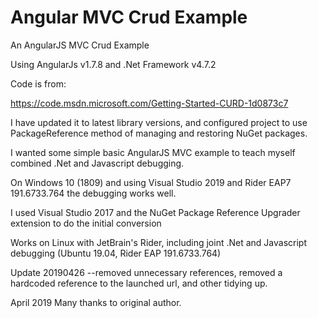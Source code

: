 # Angular MVC Crud Example
An AngularJS MVC Crud Example

Using AngularJs v1.7.8 and .Net Framework v4.7.2

Code is from:

https://code.msdn.microsoft.com/Getting-Started-CURD-1d0873c7

I have updated it to latest library versions, and configured project to use PackageReference method
of managing and restoring NuGet packages.

I wanted some simple basic AngularJS MVC example to teach myself combined .Net and Javascript debugging.

On Windows 10 (1809) and using Visual Studio 2019 and Rider EAP7  191.6733.764 the debugging
works well.

I used Visual Studio 2017 and the NuGet Package Reference Upgrader extension to do the initial conversion

Works on Linux with JetBrain's Rider, including joint .Net and Javascript debugging
(Ubuntu 19.04, Rider EAP 191.6733.764)

Update 20190426
--removed unnecessary references, removed a hardcoded reference to the launched url,  and other tidying up. 

April 2019
Many thanks to original author.
